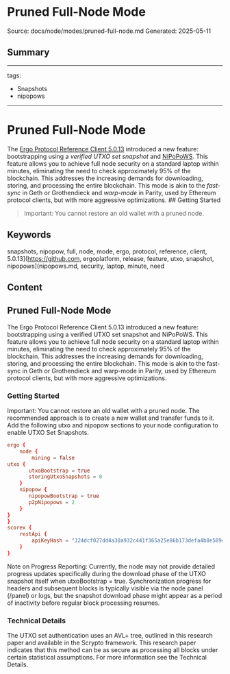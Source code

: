 # Pruned Full-Node Mode
Source: docs/node/modes/pruned-full-node.md
Generated: 2025-05-11

## Summary
---
tags:
  - Snapshots
  - nipopows
---

# Pruned Full-Node Mode

The [Ergo Protocol Reference Client 5.0.13](https://github.com/ergoplatform/ergo/releases/tag/v5.0.13) introduced a new feature: bootstrapping using a *verified UTXO set snapshot* and [NiPoPoWS](nipopows.md). This feature allows you to achieve full node security on a standard laptop within minutes, eliminating the need to check approximately 95% of the blockchain. This addresses the increasing demands for downloading, storing, and processing the entire blockchain. This mode is akin to the *fast-sync* in Geth or Grothendieck and *warp-mode* in Parity, used by Ethereum protocol clients, but with more aggressive optimizations. ## Getting Started

> Important: You cannot restore an old wallet with a pruned node.

## Keywords
snapshots, nipopow, full, node, mode, ergo, protocol, reference, client, 5.0.13](https://github.com, ergoplatform, release, feature, utxo, snapshot, nipopows](nipopows.md, security, laptop, minute, need

## Content
## Pruned Full-Node Mode
The Ergo Protocol Reference Client 5.0.13 introduced a new feature: bootstrapping using a verified UTXO set snapshot and NiPoPoWS. This feature allows you to achieve full node security on a standard laptop within minutes, eliminating the need to check approximately 95% of the blockchain. This addresses the increasing demands for downloading, storing, and processing the entire blockchain.
This mode is akin to the fast-sync in Geth or Grothendieck and warp-mode in Parity, used by Ethereum protocol clients, but with more aggressive optimizations.

### Getting Started
Important: You cannot restore an old wallet with a pruned node. The recommended approach is to create a new wallet and transfer funds to it.
Add the following utxo and nipopow sections to your node configuration to enable UTXO Set Snapshots.
```conf
ergo {
    node {
        mining = false
utxo {
       utxoBootstrap = true
       storingUtxoSnapshots = 0
    }
    nipopow {
       nipopowBootstrap = true
       p2pNipopows = 2
    }
}
}
scorex {
    restApi {
        apiKeyHash = "324dcf027dd4a30a932c441f365a25e86b173defa4b8e58948253471b81b72cf"
    }
}
```
Note on Progress Reporting: Currently, the node may not provide detailed progress updates specifically during the download phase of the UTXO snapshot itself when utxoBootstrap = true. Synchronization progress for headers and subsequent blocks is typically visible via the node panel (/panel) or logs, but the snapshot download phase might appear as a period of inactivity before regular block processing resumes.

### Technical Details
The UTXO set authentication uses an AVL+ tree, outlined in this research paper and available in the Scrypto framework. This research paper indicates that this method can be as secure as processing all blocks under certain statistical assumptions.
For more information see the Technical Details.
